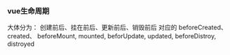 ### vue生命周期
大体分为： 创建前后、挂在前后、更新前后、销毁前后
对应的
beforeCreated、created、
beforeMount, mounted, 
beforUpdate, updated, 
beforeDistroy, distroyed


